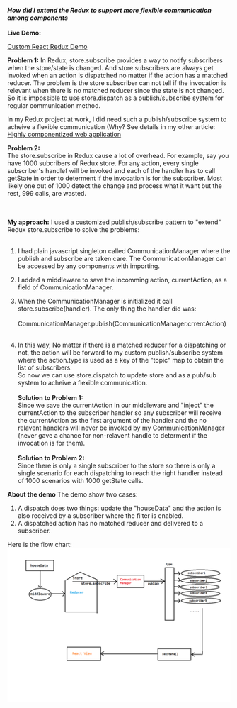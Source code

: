 ***How did I extend the Redux to support more flexible communication among components***<br/><br/>
**Live Demo:**

<a href="http://coolshare.com/leili/CustomRedux/">Custom React Redux Demo</a>

<p>
<b>Problem 1:</b>	
In Redux, store.subscribe provides a way to notify subscribers when the store/state is changed. And store subscribers are always get invoked when an action is dispatched no matter if the action has a matched reducer. The problem is the store subscriber can not tell if the invocation is relevant when there is no matched reducer since the state is not changed. So it is impossible to use store.dispatch as a publish/subscribe system for regular communication method.
  
In my Redux project at work, I did need such a publish/subscribe system to acheive a flexible communication (Why? See details in my other article: <a href="https://github.com/leileili/independentComponentlize">Highly componentized web application</a>
  
<b>Problem 2:</b>  
The store.subscribe in Redux cause a lot of overhead. For example, say you have 1000 subcribers of Redux store. For any action, every single subscriber's handlef will be invoked and each of the handler has to call getState in order to determent if the invocation is for the subscriber. Most likely one out of 1000 detect the change and process what it want but the rest, 999 calls, are wasted.

<br/>
<br/>
<b>My approach:</b>
I used a customized publish/subscribe pattern to "extend" Redux store.subscribe to solve the problems:<br/><br/>

1. I had plain javascript singleton called CommunicationManager where the publish and subscribe are taken care. The CommunicationManager can be accessed by any components with importing.<br/>
   
2. I added a middleware to save the incomming action, currentAction, as a field of CommunicationManager. <br/>

3. When the CommunicationManager is initialized it call store.subscribe(handler). The only thing the handler did was: <br/><br/> 
      CommunicationManager.publish(CommunicationManager.crrentAction)
  <br/><br/>

4. In this way, No matter if there is a matched reducer for a dispatching or not, the action will be forward to my custom publish/subscribe system where the action.type is used as a key of the "topic" map to obtain the list of subscribers.<br/>
So now we can use store.dispatch to update store and as a pub/sub system to acheive a flexible communication.
<br/><br/>
<b>Solution to Problem 1:</b>	
Since we save the currentAction in our middleware and "inject" the currentAction to the subscriber handler so any subscriber will receive the currentAction as the first argument of the handler and the no relavent handlers will never be invoked by my CommunicationManager (never gave a chance for non-relavent handle to determent if the invocation is for them).
<br/></br>
<b>Solution to Problem 2:</b>	
Since there is only a single subscriber to the store so there is only a single scenario for each dispatching to reach the right handler instead of 1000 scenarios with 1000 getState calls.

**About the demo**
The demo show two cases:
1. A dispatch does two things: update the "houseData" and the action is also received by a subscriber where the filter is enabled.
2. A dispatched action has no matched reducer and delivered to a subscriber.

Here is the flow chart:
![Custom React Redux workflow](./src/Custom_React_Redux.png?raw=true "Custom React Redux workflow Picture")


